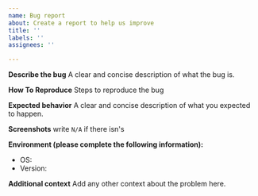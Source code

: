```yaml
---
name: Bug report
about: Create a report to help us improve
title: ''
labels: ''
assignees: ''

---
```


**Describe the bug**
A clear and concise description of what the bug is.

**How To Reproduce**
Steps to reproduce the bug

**Expected behavior**
A clear and concise description of what you expected to happen.

**Screenshots**
write `N/A` if there isn's

**Environment (please complete the following information):**
 - OS: 
 - Version:

**Additional context**
Add any other context about the problem here.
